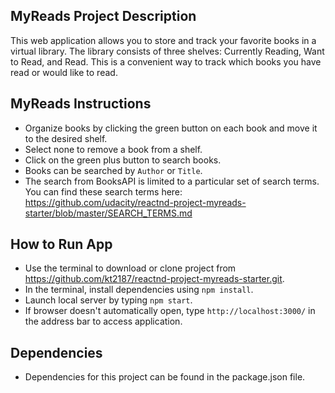 ## MyReads Project Description
This web application allows you to store and track your favorite books in a virtual library. The library consists of three shelves: Currently Reading, Want to Read, and Read. This is a convenient way to track which books you have read or would like to read. 

## MyReads Instructions
* Organize books by clicking the green button on each book and move it to the desired shelf.
* Select none to remove a book from a shelf.
* Click on the green plus button to search books.
* Books can be searched by `Author` or `Title`.
* The search from BooksAPI is limited to a particular set of search terms. 
    You can find these search terms here: https://github.com/udacity/reactnd-project-myreads-starter/blob/master/SEARCH_TERMS.md

## How to Run App
* Use the terminal to download or clone project from https://github.com/kt2187/reactnd-project-myreads-starter.git.
* In the terminal, install dependencies using `npm install`.
* Launch local server by typing `npm start`.
* If browser doesn't automatically open, type `http://localhost:3000/` in the address bar to access application.

## Dependencies
* Dependencies for this project can be found in the package.json file.